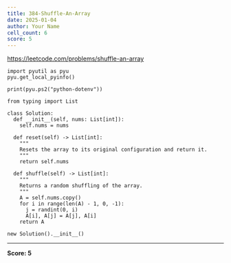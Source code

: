 ```yaml
---
title: 384-Shuffle-An-Array
date: 2025-01-04
author: Your Name
cell_count: 6
score: 5
---
```


https://leetcode.com/problems/shuffle-an-array


```
import pyutil as pyu
pyu.get_local_pyinfo()
```


```
print(pyu.ps2("python-dotenv"))
```


```
from typing import List
```


```
class Solution:
  def __init__(self, nums: List[int]):
    self.nums = nums

  def reset(self) -> List[int]:
    """
    Resets the array to its original configuration and return it.
    """
    return self.nums

  def shuffle(self) -> List[int]:
    """
    Returns a random shuffling of the array.
    """
    A = self.nums.copy()
    for i in range(len(A) - 1, 0, -1):
      j = randint(0, i)
      A[i], A[j] = A[j], A[i]
    return A
```


```
new Solution().__init__()
```


---
**Score: 5**